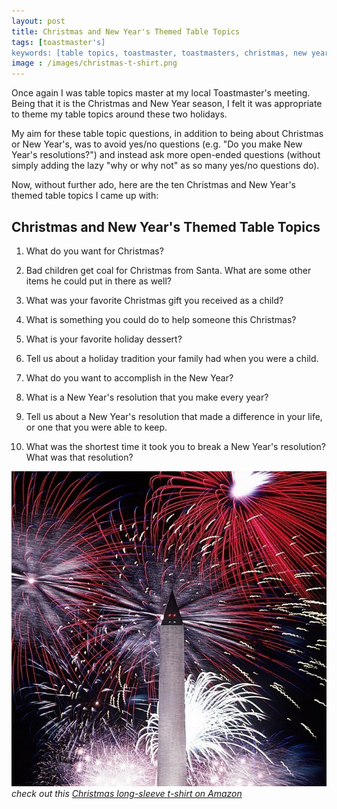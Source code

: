```yaml
---
layout: post
title: Christmas and New Year's Themed Table Topics
tags: [toastmaster's]
keywords: [table topics, toastmaster, toastmasters, christmas, new year, new year's, holiday]
image : /images/christmas-t-shirt.png
---
```


Once again I was table topics master at my local Toastmaster's meeting. Being that it is the Christmas and New Year season, I felt it was appropriate to theme my table topics around these two holidays.

My aim for these table topic questions, in addition to being about Christmas or New Year's, was to avoid yes/no questions (e.g. "Do you make New Year's resolutions?") and instead ask more open-ended questions (without simply adding the lazy "why or why not" as so many yes/no questions do).

Now, without further ado, here are the ten Christmas and New Year's themed table topics I came up with:

## Christmas and New Year's Themed Table Topics

1. What do you want for Christmas?

2. Bad children get coal for Christmas from Santa. What are some other items he could put in there as well?

3. What was your favorite Christmas gift you received as a child?

4. What is something you could do to help someone this Christmas?

5. What is your favorite holiday dessert?

6. Tell us about a holiday tradition your family had when you were a child.

7. What do you want to accomplish in the New Year?

8. What is a New Year's resolution that you make every year?

9. Tell us about a New Year's resolution that made a difference in your life, or one that you were able to keep.

10. What was the shortest time it took you to break a New Year's resolution? What was that resolution?

![Fourth of July fireworks behind the Washington Monument, 1986](/images/Fourth_of_July_fireworks_behind_the_Washington_Monument,_1986.jpg)
*check out this [Christmas long-sleeve t-shirt on Amazon](https://www.amazon.com/dp/B0778SC542?tag=hendrixjoseph-20)*
